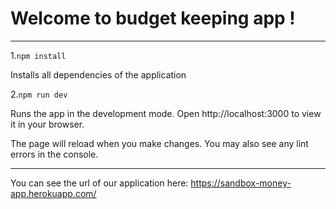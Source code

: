 # **Welcome to budget keeping app !**

---

1.`npm install`

Installs all dependencies of the application

2.`npm run dev`

Runs the app in the development mode.
Open http://localhost:3000 to view it in your browser.

The page will reload when you make changes.
You may also see any lint errors in the console.

---

You can see the url of our application here: https://sandbox-money-app.herokuapp.com/
